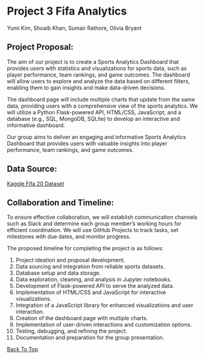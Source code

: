 # Project 3 Fifa Analytics
Yumi Kim, Shoaib Khan, Sumair Rathore, Olivia Bryant

## Project Proposal:
The aim of our project is to create a Sports Analytics Dashboard that provides users with statistics and visualizations for sports data, such as player performance, team rankings, and game outcomes. The dashboard will allow users to explore and analyze the data based on different filters, enabling them to gain insights and make data-driven decisions.

The dashboard page will include multiple charts that update from the same data, providing users with a comprehensive view of the sports analytics. We will utilize a Python Flask-powered API, HTML/CSS, JavaScript, and a database (e.g., SQL, MongoDB, SQLite) to develop an interactive and informative dashboard.

Our group aims to deliver an engaging and informative Sports Analytics Dashboard that provides users with valuable insights into player performance, team rankings, and game outcomes.

## Data Source:
[Kaggle Fifa 20 Dataset](https://www.kaggle.com/datasets/stefanoleone992/fifa-20-complete-player-dataset?select=players_20.csv)

## Collaboration and Timeline:
To ensure effective collaboration, we will establish communication channels such as Slack and determine each group member’s working hours for efficient coordination. We will use GitHub Projects to track tasks, set milestones with due dates, and monitor progress.

The proposed timeline for completing the project is as follows:
1. Project ideation and proposal development.
2. Data sourcing and integration from reliable sports datasets.
3. Database setup and data storage.
4. Data exploration, cleaning, and analysis in Jupyter notebooks.
5. Development of Flask-powered API to serve the analyzed data.
6. Implementation of HTML/CSS and JavaScript for interactive visualizations.
7. Integration of a JavaScript library for enhanced visualizations and user interaction.
8. Creation of the dashboard page with multiple charts.
9. Implementation of user-driven interactions and customization options.
10. Testing, debugging, and refining the project.
11. Documentation and preparation for the group presentation.

[Back To Top](#project-3-fifa-20-analytics)